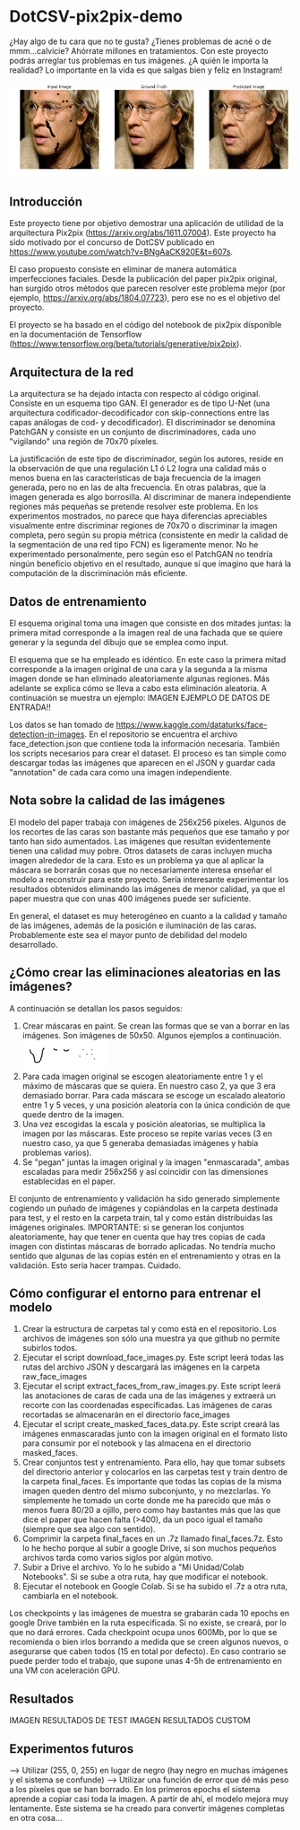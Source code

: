 # DotCSV-pix2pix-demo
¿Hay algo de tu cara que no te gusta? ¿Tienes problemas de acné o de mmm...calvicie? Ahórrate millones en tratamientos. Con este proyecto podrás arreglar tus problemas en tus imágenes. ¿A quién le importa la realidad? Lo importante en la vida es que salgas bien y feliz en Instagram!

![](./descarga.png)

## Introducción
Este proyecto tiene por objetivo demostrar una aplicación de utilidad de la arquitectura Pix2pix (https://arxiv.org/abs/1611.07004). Este
proyecto ha sido motivado por el concurso de DotCSV publicado en https://www.youtube.com/watch?v=BNgAaCK920E&t=607s.

El caso propuesto consiste en eliminar de manera automática imperfecciones faciales. Desde la publicación del paper pix2pix original, han
surgido otros métodos que parecen resolver este problema mejor (por ejemplo, https://arxiv.org/abs/1804.07723), pero ese no es el
objetivo del proyecto.

El proyecto se ha basado en el código del notebook de pix2pix disponible en la documentación de Tensorflow (https://www.tensorflow.org/beta/tutorials/generative/pix2pix).

## Arquitectura de la red
La arquitectura se ha dejado intacta con respecto al código original. Consiste en un esquema tipo GAN. El generador es de tipo U-Net (una arquitectura codificador-decodificador con skip-connections entre las capas análogas de cod- y decodificador). El discriminador se denomina PatchGAN y consiste en un conjunto de discriminadores, cada uno "vigilando" una región de 70x70 píxeles.

La justificación de este tipo de discriminador, según los autores, reside en la observación de que una regulación L1 ó L2 logra una calidad más o menos buena en las características de baja frecuencia de la imagen generada, pero no en las de alta frecuencia. En otras palabras, que la imagen generada es algo borrosilla. Al discriminar de manera independiente regiones más pequeñas se pretende resolver este problema. En los experimentos mostrados, no parece que haya diferencias apreciables visualmente entre discriminar regiones de 70x70 o discriminar la imagen completa, pero según su propia métrica (consistente en medir la calidad de la segmentación de una red tipo FCN) es ligeramente menor. No he experimentado personalmente, pero según eso el PatchGAN no tendría ningún beneficio objetivo en el resultado, aunque sí que imagino que hará la computación de la discriminación más eficiente.

## Datos de entrenamiento
El esquema original toma una imagen que consiste en dos mitades juntas: la primera mitad corresponde a la imagen real de una fachada que se quiere generar y la segunda del dibujo que se emplea como input.

El esquema que se ha empleado es idéntico. En este caso la primera mitad corresponde a la imagen original de una cara y la segunda a la misma imagen donde se han eliminado aleatoriamente algunas regiones. Más adelante se explica cómo se lleva a cabo esta eliminación aleatoria. A continuación se muestra un ejemplo:
                                                IMAGEN EJEMPLO DE DATOS DE ENTRADA!!
                                                
Los datos se han tomado de https://www.kaggle.com/dataturks/face-detection-in-images. En el repositorio se encuentra el archivo face_detection.json que contiene toda la información necesaria. También los scripts necesarios para crear el dataset. El proceso es tan simple como descargar todas las imágenes que aparecen en el JSON y guardar cada "annotation" de cada cara como una imagen independiente.

## Nota sobre la calidad de las imágenes
El modelo del paper trabaja con imágenes de 256x256 píxeles. Algunos de los recortes de las caras son bastante más pequeños que ese tamaño y por tanto han sido aumentados. Las imágenes que resultan evidentemente tienen una calidad muy pobre. Otros datasets de caras incluyen mucha imagen alrededor de la cara. Esto es un problema ya que al aplicar la máscara se borrarán cosas que no necesariamente interesa enseñar el modelo a reconstruir para este proyecto. Sería interesante experimentar los resultados obtenidos eliminando las imágenes de menor calidad, ya que el paper muestra que con unas 400 imágenes puede ser suficiente.

En general, el dataset es muy heterogéneo en cuanto a la calidad y tamaño de las imágenes, además de la posición e iluminación de las caras. Probablemente este sea el mayor punto de debilidad del modelo desarrollado.

## ¿Cómo crear las eliminaciones aleatorias en las imágenes?
A continuación se detallan los pasos seguidos:
1. Crear máscaras en paint. Se crean las formas que se van a borrar en las imágenes. Son imágenes de 50x50. Algunos ejemplos a continuación.
![](./sample_masks.png)
2. Para cada imagen original se escogen aleatoriamente entre 1 y el máximo de máscaras que se quiera. En nuestro caso 2, ya que 3 era demasiado borrar. Para cada máscara se escoge un escalado aleatorio entre 1 y 5 veces, y una posición aleatoria con la única condición de que quede dentro de la imagen.
3. Una vez escogidas la escala y posición aleatorias, se multiplica la imagen por las máscaras. Este proceso se repite varias veces (3 en nuestro caso, ya que 5 generaba demasiadas imágenes y había problemas varios).
4. Se "pegan" juntas la imagen original y la imagen "enmascarada", ambas escaladas para medir 256x256 y así coincidir con las dimensiones establecidas en el paper.

El conjunto de entrenamiento y validación ha sido generado simplemente cogiendo un puñado de imágenes y copiándolas en la carpeta destinada para test, y el resto en la carpeta train, tal y como están distribuidas las imágenes originales. IMPORTANTE: si se generan los conjuntos aleatoriamente, hay que tener en cuenta que hay tres copias de cada imagen con distintas máscaras de borrado aplicadas. No tendría mucho sentido que algunas de las copias estén en el entrenamiento y otras en la validación. Esto sería hacer trampas. Cuidado.

## Cómo configurar el entorno para entrenar el modelo
1. Crear la estructura de carpetas tal y como está en el repositorio. Los archivos de imágenes son sólo una muestra ya que github no permite subirlos todos.
2. Ejecutar el script download_face_images.py. Este script leerá todas las rutas del archivo JSON y descargará las imágenes en la carpeta raw_face_images
3. Ejecutar el script extract_faces_from_raw_images.py. Este script leerá las anotaciones de caras de cada una de las imágenes y extraerá un recorte con las coordenadas especificadas. Las imágenes de caras recortadas se almacenarán en el directorio face_images
4. Ejecutar el script create_masked_faces_data.py. Este script creará las imágenes enmascaradas junto con la imagen original en el formato listo para consumir por el notebook y las almacena en el directorio masked_faces.
5. Crear conjuntos test y entrenamiento. Para ello, hay que tomar subsets del directorio anterior y colocarlos en las carpetas test y train dentro de la carpeta final_faces. Es importante que todas las copias de la misma imagen queden dentro del mismo subconjunto, y no mezclarlas. Yo simplemente he tomado un corte donde me ha parecido que más o menos fuera 80/20 a ojillo, pero como hay bastantes más que las que dice el paper que hacen falta (>400), da un poco igual el tamaño (siempre que sea algo con sentido).
6. Comprimir la carpeta final_faces en un .7z llamado final_faces.7z. Esto lo he hecho porque al subir a google Drive, si son muchos pequeños archivos tarda como varios siglos por algún motivo.
7. Subir a Drive el archivo. Yo lo he subido a "Mi Unidad/Colab Notebooks". Si se sube a otra ruta, hay que modificar el notebook.
8. Ejecutar el notebook en Google Colab. Si se ha subido el .7z a otra ruta, cambiarla en el notebook.

Los checkpoints y las imágenes de muestra se grabarán cada 10 epochs en google Drive también en la ruta especificada. Si no existe, se creará, por lo que no dará errores. Cada checkpoint ocupa unos 600Mb, por lo que se recomienda o bien irlos borrando a medida que se creen algunos nuevos, o asegurarse que caben todos (15 en total por defecto). En caso contrario se puede perder todo el trabajo, que supone unas 4-5h de entrenamiento en una VM con aceleración GPU.

## Resultados
IMAGEN RESULTADOS DE TEST
IMAGEN RESULTADOS CUSTOM

## Experimentos futuros
--> Utilizar (255, 0, 255) en lugar de negro (hay negro en muchas imágenes y el sistema se confunde)
--> Utilizar una función de error que dé más peso a los píxeles que se han borrado. En los primeros epochs el sistema aprende a copiar casi toda la imagen. A partir de ahí, el modelo mejora muy lentamente. Este sistema se ha creado para convertir imágenes completas en otra cosa...
